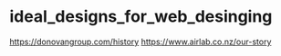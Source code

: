 # ideal_designs_for_web_desinging
https://donovangroup.com/history
https://www.airlab.co.nz/our-story
